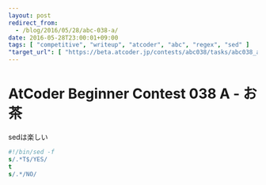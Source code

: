 ```yaml
---
layout: post
redirect_from:
  - /blog/2016/05/28/abc-038-a/
date: 2016-05-28T23:00:01+09:00
tags: [ "competitive", "writeup", "atcoder", "abc", "regex", "sed" ]
"target_url": [ "https://beta.atcoder.jp/contests/abc038/tasks/abc038_a" ]
---
```


# AtCoder Beginner Contest 038 A - お茶

sedは楽しい

``` sed
#!/bin/sed -f
s/.*T$/YES/
t
s/.*/NO/
```
